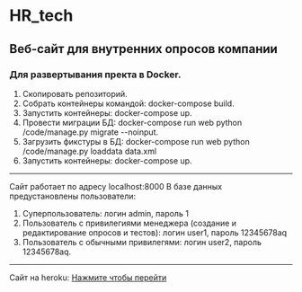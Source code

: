 # HR_tech
Веб-сайт для внутренних опросов компании
---
### Для развертывания пректа в Docker.

1. Скопировать репозиторий.
2. Собрать контейнеры командой: docker-compose build.
3. Запустить контейнеры: docker-compose up.
4. Провести миграции БД: docker-compose run web python /code/manage.py migrate --noinput.
5. Загрузить фикстуры в БД: docker-compose run web python /code/manage.py loaddata data.xml
6. Запустить контейнеры: docker-compose up.
***
Сайт работает по адресу localhost:8000
В базе данных предустановлены пользователи:

1. Суперпользователь: логин admin, пароль 1  
2. Пользователь с привилегиями менеджера (создание и редактирование опросов и тестов): логин user1, пароль 12345678aq
3. Пользователь с обычными привилегями: логин user2, пароль 12345678aq. 
***

Сайт на heroku: [Нажмите чтобы перейти](https://intense-waters-15921.herokuapp.com/)

